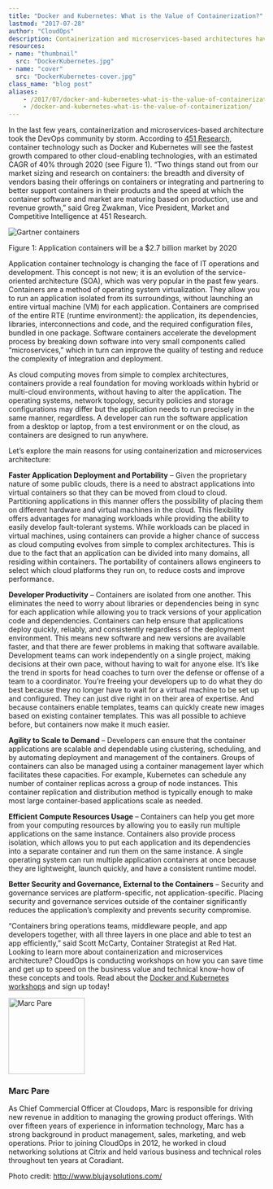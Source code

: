 ```yaml
---
title: "Docker and Kubernetes: What is the Value of Containerization?"
lastmod: "2017-07-28"
author: "CloudOps"
description: Containerization and microservices-based architectures have taken the DevOps community by storm.
resources:
- name: "thumbnail"
  src: "DockerKubernetes.jpg"
- name: "cover"
  src: "DockerKubernetes-cover.jpg"
class_name: "blog post"
aliases:
    - /2017/07/docker-and-kubernetes-what-is-the-value-of-containerization/
    - /docker-and-kubernetes-what-is-the-value-of-containerization/
---
```


<p>In the last few years, containerization and microservices-based architecture took the DevOps community by storm. According to <a href="https://451research.com/images/Marketing/press_releases/Application-container-market-will-reach-2-7bn-in-2020_final_graphic.pdf" target="blank_"> 451 Research</a>, container technology such as Docker and Kubernetes will see the fastest growth compared to other cloud-enabling technologies, with an estimated CAGR of 40% through 2020 (see Figure 1). “Two things stand out from our market sizing and research on containers: the breadth and diversity of vendors basing their offerings on containers or integrating and partnering to better support containers in their products and the speed at which the container software and market are maturing based on production, use and revenue growth,” said Greg Zwakman, Vice President, Market and Competitive Intelligence at 451 Research.</p>

<img src="/images/blog/post/Gartner-containers.png" alt="Gartner containers">
<p>Figure 1: Application containers will be a $2.7 billion market by 2020</p>
<p>Application container technology is changing the face of IT operations and development. This concept is not new; it is an evolution of the service-oriented architecture (SOA), which was very popular in the past few years. Containers are a method of operating system virtualization. They allow you to run an application isolated from its surroundings, without launching an entire virtual machine (VM) for each application. Containers are comprised of the entire RTE (runtime environment): the application, its dependencies, libraries, interconnections and code, and the required configuration files, bundled in one package. Software containers accelerate the development process by breaking down software into very small components called “microservices,” which in turn can improve the quality of testing and reduce the complexity of integration and deployment.</p>

<p>As cloud computing moves from simple to complex architectures, containers provide a real foundation for moving workloads within hybrid or multi-cloud environments, without having to alter the application. The operating systems, network topology, security policies and storage configurations may differ but the application needs to run precisely in the same manner, regardless. A developer can run the software application from a desktop or laptop, from a test environment or on the cloud, as containers are designed to run anywhere.</p>

<p>Let’s explore the main reasons for using containerization and microservices architecture:</p>
<p><strong>Faster Application Deployment and Portability</strong> – Given the proprietary nature of some public clouds, there is a need to abstract applications into virtual containers so that they can be moved from cloud to cloud. Partitioning applications in this manner offers the possibility of placing them on different hardware and virtual machines in the cloud. This flexibility offers advantages for managing workloads while providing the ability to easily develop fault-tolerant systems. While workloads can be placed in virtual machines, using containers can provide a higher chance of success as cloud computing evolves from simple to complex architectures. This is due to the fact that an application can be divided into many domains, all residing within containers. The portability of containers allows engineers to select which cloud platforms they run on, to reduce costs and improve performance.</p>

<p><strong>Developer Productivity</strong> – Containers are isolated from one another. This eliminates the need to worry about libraries or dependencies being in sync for each application while allowing you to track versions of your application code and dependencies. Containers can help ensure that applications deploy quickly, reliably, and consistently regardless of the deployment environment. This means new software and new versions are available faster, and that there are fewer problems in making that software available. Development teams can work independently on a single project, making decisions at their own pace, without having to wait for anyone else. It’s like the trend in sports for head coaches to turn over the defense or offense of a team to a coordinator. You’re freeing your developers up to do what they do best because they no longer have to wait for a virtual machine to be set up and configured. They can just dive right in on their area of expertise. And because containers enable templates, teams can quickly create new images based on existing container templates. This was all possible to achieve before, but containers now make it much easier.</p>

<p><strong>Agility to Scale to Demand</strong> – Developers can ensure that the container applications are scalable and dependable using clustering, scheduling, and by automating deployment and management of the containers. Groups of containers can also be managed using a container management layer which facilitates these capacities. For example, Kubernetes can schedule any number of container replicas across a group of node instances. This container replication and distribution method is typically enough to make most large container-based applications scale as needed.</p>

<p><strong>Efficient Compute Resources Usage</strong> – Containers can help you get more from your computing resources by allowing you to easily run multiple applications on the same instance. Containers also provide process isolation, which allows you to put each application and its dependencies into a separate container and run them on the same instance. A single operating system can run multiple application containers at once because they are lightweight, launch quickly, and have a consistent runtime model.</p>

<p><strong>Better Security and Governance, External to the Containers</strong> – Security and governance services are platform-specific, not application-specific. Placing security and governance services outside of the container significantly reduces the application’s complexity and prevents security compromise.</p>
<p>“Containers bring operations teams, middleware people, and app developers together, with all three layers in one place and able to test an app efficiently,” said Scott McCarty, Container Strategist at Red Hat. Looking to learn more about containerization and microservices architecture? CloudOps is conducting workshops on how you can save time and get up to speed on the business value and technical know-how of these concepts and tools. Read about the <a href="/docker-kubernetes" target="_blank">Docker and Kubernetes workshops</a> and sign up today!</p>
<img  class="alignleft" title="Marc Pare" style="width: 150px;" src="/images/blog/post/MarcPare2.jpg"><h3>Marc Pare</h3><p>As Chief Commercial Officer at Cloudops, Marc is responsible for driving new revenue in addition to managing the growing product offerings. With over fifteen years of experience in information technology, Marc has a strong background in product management, sales, marketing, and web operations. Prior to joining CloudOps in 2012, he worked in cloud networking solutions at Citrix and held various business and technical roles throughout ten years at Coradiant.</p><p>Photo credit: <a href="http://www.blujaysolutions.com/blog/logistics-trends-part-3/" target="blank_"> http://www.blujaysolutions.com/</a></p>